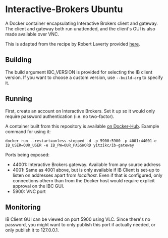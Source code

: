 # Interactive-Brokers Ubuntu

A Docker container encapsulating Interactive Brokers client and gateway.
The client and gateway both run unattended, and the client's GUI is
also made available over VNC.

This is adapted from the recipe by Robert Laverty provided [here](https://github.com/roblav96/headless-ib-gateway-installation-ubuntu-server).

## Building

The build argument IBC_VERSION is provided for selecting the IB client version. If you want to
choose a custom version, use `--build-arg` to specify it.

## Running

First, create an account on Interactive Brokers. Set it up so it would only require password
authentication (i.e. no two-factor).

A container built from this repository is available [on Docker-Hub](https://hub.docker.com/repository/docker/yitzikc/ib-gateway/). Example command for using it:

    docker run --restart=unless-stopped -d -p 5900:5900 -p 4001:44001-e IB_USER=OUR_USER -e IB_PW=OUR_PASSWORD yitzikc/ib-gateway

Ports being exposed:

* 44001: Interactive Brokers gateway. Available from any source address
* 4001: Same as 4001 above, but is only available if IB Client is set-up to listen
on addresses apart from _localhost_. Even if that is configured, only connections
othern than from
the Docker host would require explicit approval on the IBC GUI.
* 5900: VNC port  

## Monitoring

IB Client GUI can be viewed on port 5900 using VLC. Since there's no password, you might want to only
publish this port if actually needed, or only publish it to 127.0.0.1.
